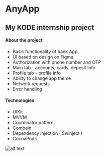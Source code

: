 # AnyApp 
## My KODE internship project 

#### About the project 
* Basic functionality of bank App
* UI based on design on Figma
* Authorization with phone number and OTP
* Main tab - accounts, cards, deposit info
* Profile tab - profile info
* Ability to change app theme 
* Network requests
* Error handling

#### Technologies
* UIKit
* MVVM
* Coordinator pattern
* Combain
* Dependency injection ( Swinject ) 
* CocoaPods


![alt text](https://vsegda-pomnim.com/uploads/posts/2022-04/1649336918_29-vsegda-pomnim-com-p-krasivie-plyazhi-mira-foto-35.jpg)
